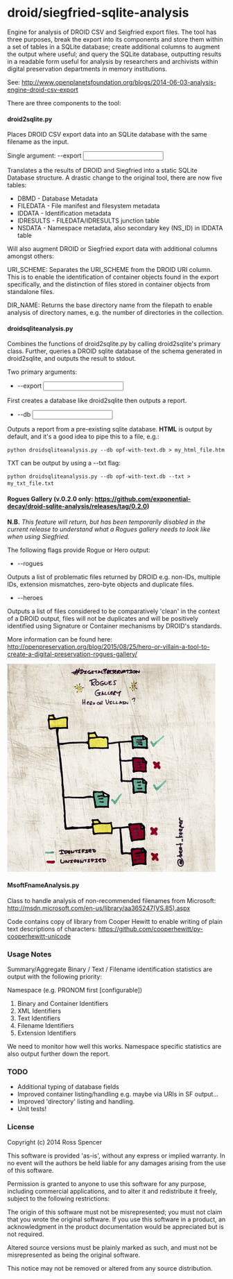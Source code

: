 droid/siegfried-sqlite-analysis
=====================

Engine for analysis of DROID CSV and Seigfried export files. The tool has three 
purposes, break the export into its components and store them within a set of tables
in a SQLite database; create additional columns to augment the output where useful;
and query the SQLite database, outputting results in a readable form useful for
analysis by researchers and archivists within digital preservation departments
in memory institutions. 

See: http://www.openplanetsfoundation.org/blogs/2014-06-03-analysis-engine-droid-csv-export

There are three components to the tool:

#### droid2sqlite.py

Places DROID CSV export data into an SQLite database with the same filename
as the input. 

Single argument: --export <input filename>

Translates a the results of DROID and Siegfried into a static SQLite Database 
structure. A drastic change to the original tool, there are now five tables:

- DBMD - Database Metadata
- FILEDATA - File manifest and filesystem metadata
- IDDATA - Identification metadata
- IDRESULTS - FILEDATA/IDRESULTS junction table
- NSDATA - Namespace metadata, also secondary key (NS_ID) in IDDATA table

Will also augment DROID or Siegfried export data with additional columns amongst others:

URI_SCHEME: Separates the URI_SCHEME from the DROID URI column. This is to
enable the identification of container objects found in the export specifically,
and the distinction of files stored in container objects from standalone files. 

DIR_NAME: Returns the base directory name from the filepath to enable
analysis of directory names, e.g. the number of directories in the collection.

#### droidsqliteanalysis.py

Combines the functions of droid2sqlite.py by calling droid2sqlite's primary
class. Further, queries a DROID sqlite database of the schema generated in 
droid2sqlite, and outputs the result to stdout. 

Two primary arguments:

* --export <input filename>

First creates a database like droid2sqlite then outputs a report. 

* --db <input filename>

Outputs a report from a pre-existing sqlite database. **HTML** is output by default, and it's
a good idea to pipe this to a file, e.g.:

    python droidsqliteanalysis.py --db opf-with-text.db > my_html_file.htm
    
TXT can be output by using a --txt flag:

    python droidsqliteanalysis.py --db opf-with-text.db --txt > my_txt_file.txt

#### Rogues Gallery (v.0.2.0 only: https://github.com/exponential-decay/droid-sqlite-analysis/releases/tag/0.2.0)

**N.B.** *This feature will return, but has been temporarily disabled in the current release to understand what a Rogues gallery needs to look like when using Siegfried.*

The following flags provide Rogue or Hero output:

* --rogues 

Outputs a list of problematic files returned by DROID e.g. non-IDs, multiple IDs,
extension mismatches, zero-byte objects and duplicate files. 

* --heroes

Outputs a list of files considered to be comparatively 'clean' in the context of 
a DROID output, files will not be duplicates and will be positively identified using
Signature or Container mechanisms by DROID's standards. 

More information can be found here: http://openpreservation.org/blog/2015/08/25/hero-or-villain-a-tool-to-create-a-digital-preservation-rogues-gallery/

![Rogues Gallery Animation](https://raw.githubusercontent.com/ross-spencer/rs-misc-scripts/master/rogues-gallery.gif)

#### MsoftFnameAnalysis.py

Class to handle analysis of non-recommended filenames from Microsoft:
http://msdn.microsoft.com/en-us/library/aa365247(VS.85).aspx 

Code contains copy of library from Cooper Hewitt to enable writing of plain text
descriptions of characters: https://github.com/cooperhewitt/py-cooperhewitt-unicode

### Usage Notes

Summary/Aggregate Binary / Text / Filename identification statistics are output with the following priority:

Namespace (e.g. PRONOM first [configurable])
1. Binary and Container Identifiers
2. XML Identifiers
3. Text Identifiers
4. Filename Identifiers
5. Extension Identifiers

We need to monitor how well this works. Namespace specific statistics are also output further down the report.

### TODO

* Additional typing of database fields
* Improved container listing/handling e.g. maybe via URIs in SF output...
* Improved 'directory' listing and handling.
* Unit tests!

### License

Copyright (c) 2014 Ross Spencer

This software is provided 'as-is', without any express or implied warranty. In 
no event will the authors be held liable for any damages arising from the use of 
this software.

Permission is granted to anyone to use this software for any purpose, including 
commercial applications, and to alter it and redistribute it freely, subject to 
the following restrictions:

The origin of this software must not be misrepresented; you must not claim that 
you wrote the original software. If you use this software in a product, an 
acknowledgment in the product documentation would be appreciated but is not 
required.

Altered source versions must be plainly marked as such, and must not be 
misrepresented as being the original software.

This notice may not be removed or altered from any source distribution.
